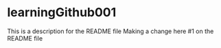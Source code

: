 # learningGithub001

This is a description for the README file
Making a change here #1 on the README file 